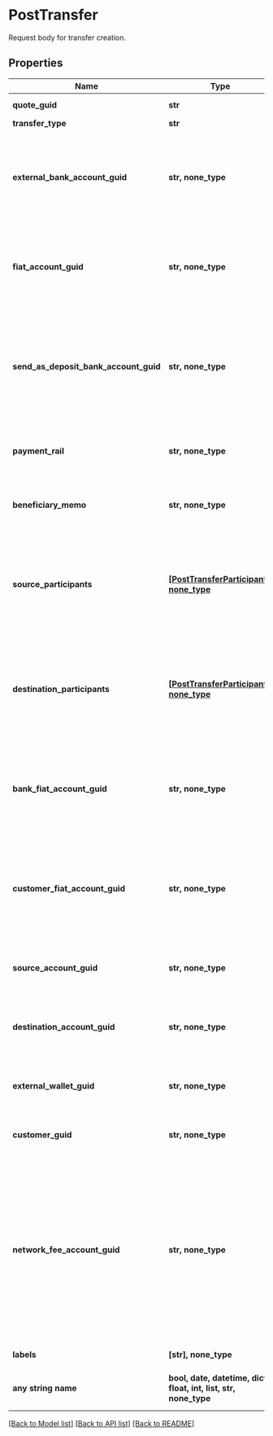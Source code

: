 # PostTransfer

Request body for transfer creation.

## Properties
Name | Type | Description | Notes
------------ | ------------- | ------------- | -------------
**quote_guid** | **str** | The associated quote&#39;s identifier. | 
**transfer_type** | **str** | The type of transfer. | 
**external_bank_account_guid** | **str, none_type** | The customer&#39;s &#39;plaid&#39; or &#39;plaid_processor_token&#39; external bank account&#39;s identifier. Required when transfer_type is funding or transfer_type is instant_funding. | [optional] 
**fiat_account_guid** | **str, none_type** | The identifier for the fiat account to use for the transfer. Required if the customer or bank has multiple fiat accounts. Optional when transfer_type is funding. | [optional] 
**send_as_deposit_bank_account_guid** | **str, none_type** | The deposit bank account&#39;s identifier. Only valid for withdrawals. The deposit bank account must be owned by the customer or bank initiating the transfer. Optional when transfer_type is funding. | [optional] 
**payment_rail** | **str, none_type** | The desired payment rail to initiate the transfer for. Optional when transfer_type is funding. | [optional] 
**beneficiary_memo** | **str, none_type** | The memo to send to the counterparty. Optional when transfer_type is funding. | [optional] 
**source_participants** | [**[PostTransferParticipant], none_type**](PostTransferParticipant.md) | The source participants for the transfer. Optional when transfer_type is funding, transfer_type is instant_funding, transfer_type is book, transfer_type is crypto, or transfer_type is lightning. | [optional] 
**destination_participants** | [**[PostTransferParticipant], none_type**](PostTransferParticipant.md) | The destination participants for the transfer. Optional when transfer_type is funding, transfer_type is instant_funding, transfer_type is book, transfer_type is crypto, or transfer_type is lightning. | [optional] 
**bank_fiat_account_guid** | **str, none_type** | The identifier for the fiat account to use for the transfer. Required if the bank has multiple fiat accounts. Optional when transfer_type is instant_funding or transfer_type is lightning. | [optional] 
**customer_fiat_account_guid** | **str, none_type** | The identifier for the fiat account to use for the transfer. Required if the customer has multiple fiat accounts. Optional when transfer_type is instant_funding or transfer_type is lightning. | [optional] 
**source_account_guid** | **str, none_type** | The source account&#39;s identifier. Required when transfer_type is book or transfer_type is inter_account. | [optional] 
**destination_account_guid** | **str, none_type** | The destination account&#39;s identifier. Required when transfer_type is book or transfer_type is inter_account. | [optional] 
**external_wallet_guid** | **str, none_type** | The customer&#39;s external wallet&#39;s identifier. Required when transfer_type is crypto. | [optional] 
**customer_guid** | **str, none_type** | The customer&#39;s identifier. Required when transfer_type is lightning. | [optional] 
**network_fee_account_guid** | **str, none_type** | The network fee account&#39;s identifier. Required for network fee transfers. Must be the identifier for the customer&#39;s or bank&#39;s fiat or trading account. For customer&#39;s to pay the network fees, include the customer&#39;s fiat or trading account guid. For bank&#39;s to pay the network fees, include the bank&#39;s fiat or trading account guid. Required when transfer_type is lightning. | [optional] 
**labels** | **[str], none_type** | The labels associated with the transfer. | [optional] 
**any string name** | **bool, date, datetime, dict, float, int, list, str, none_type** | any string name can be used but the value must be the correct type | [optional]

[[Back to Model list]](../README.md#documentation-for-models) [[Back to API list]](../README.md#documentation-for-api-endpoints) [[Back to README]](../README.md)


